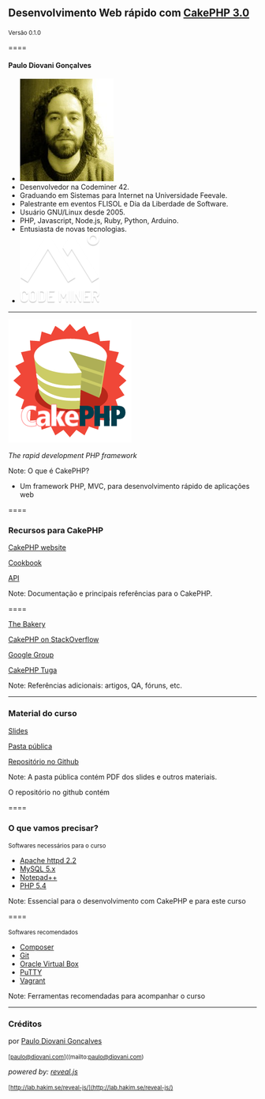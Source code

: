
## Desenvolvimento Web rápido com [CakePHP 3.0][cake-site]

<small>Versão 0.1.0</small>

[cake-site]: http://cakephp.org/

====
<!-- .slide: class="author" -->

#### Paulo Diovani Gonçalves

* ![avatar](img/avatar-sepia.jpg) <!-- .element: class="pull-right" -->
* Desenvolvedor na Codeminer 42.
* Graduando em Sistemas para Internet na Universidade Feevale.
* Palestrante em eventos FLISOL e Dia da Liberdade de Software.
* Usuário GNU/Linux desde 2005.
* PHP, Javascript, Node.js, Ruby, Python, Arduino.
* Entusiasta de novas tecnologias.
* ![codeminer42](img/codeminer.png) <!-- .element: class="pull-right no-border" -->

----

[![cakephp][cake-logo]][cake-site] <!-- .element: class="no-border" -->

_The rapid development PHP framework_

[cake-logo]: img/cakephp_logo_250_trans.png
[cake-site]: http://cakephp.org/

Note:
O que é CakePHP?

* Um framework PHP, MVC, para desenvolvimento rápido de aplicações web

====

### Recursos para CakePHP

[CakePHP website](http://cakephp.org/) <!-- .element: class="with-url" -->

[Cookbook](http://book.cakephp.org/) <!-- .element: class="with-url" -->

[API](http://api.cakephp.org/) <!-- .element: class="with-url" -->

Note:
Documentação e principais referências para o CakePHP.

====

[The Bakery](http://bakery.cakephp.org/) <!-- .element: class="with-url" -->

[CakePHP on StackOverflow](http://stackoverflow.com/tags/cakephp) <!-- .element: class="with-url" -->

[Google Group](https://groups.google.com/forum/#!forum/cake-php) <!-- .element: class="with-url" -->

[CakePHP Tuga](https://groups.google.com/forum/#!forum/cakephp-pt) <!-- .element: class="with-url" -->

Note:
Referências adicionais: artigos, QA, fóruns, etc.

----

### Material do curso

[Slides](http://slides.diovani.com/slides/curso-cakephp) <!-- .element: class="with-url" -->

[Pasta pública](http://bit.ly/cake30-paulodiovani) <!-- .element: class="with-url" -->

[Repositório no Github](https://github.com/paulodiovani/vagrantfile-cakephp) <!-- .element: class="with-url" -->

Note:
A pasta pública contém PDF dos slides e outros materiais.

O repositório no github contém

====

### O que vamos precisar?

<small>Softwares necessários para o curso</small>

* [Apache httpd 2.2](http://httpd.apache.org/) <!-- .element: class="with-url" -->
* [MySQL 5.x](http://www.mysql.com/) <!-- .element: class="with-url" -->
* [Notepad++](http://notepad-plus-plus.org/) <!-- .element: class="with-url" -->
* [PHP 5.4](http://php.net) <!-- .element: class="with-url" -->

Note:
Essencial para o desenvolvimento com CakePHP e para este curso

====

<small>Softwares recomendados</small>

* [Composer](https://getcomposer.org/) <!-- .element: class="with-url" -->
* [Git](http://git-scm.com/) <!-- .element: class="with-url" -->
* [Oracle Virtual Box](https://www.virtualbox.org/) <!-- .element: class="with-url" -->
* [PuTTY](http://www.putty.org/) <!-- .element: class="with-url" -->
* [Vagrant](https://www.vagrantup.com/) <!-- .element: class="with-url" -->

Note:
Ferramentas recomendadas para acompanhar o curso

----

### Créditos

por [Paulo Diovani Gonçalves](mailto:paulo@diovani.com)

<small>[paulo@diovani.com]((mailto:paulo@diovani.com)</small>

_powered by: [reveal.js](http://lab.hakim.se/reveal-js/)_

<small>[http://lab.hakim.se/reveal-js/](http://lab.hakim.se/reveal-js/)</small>
